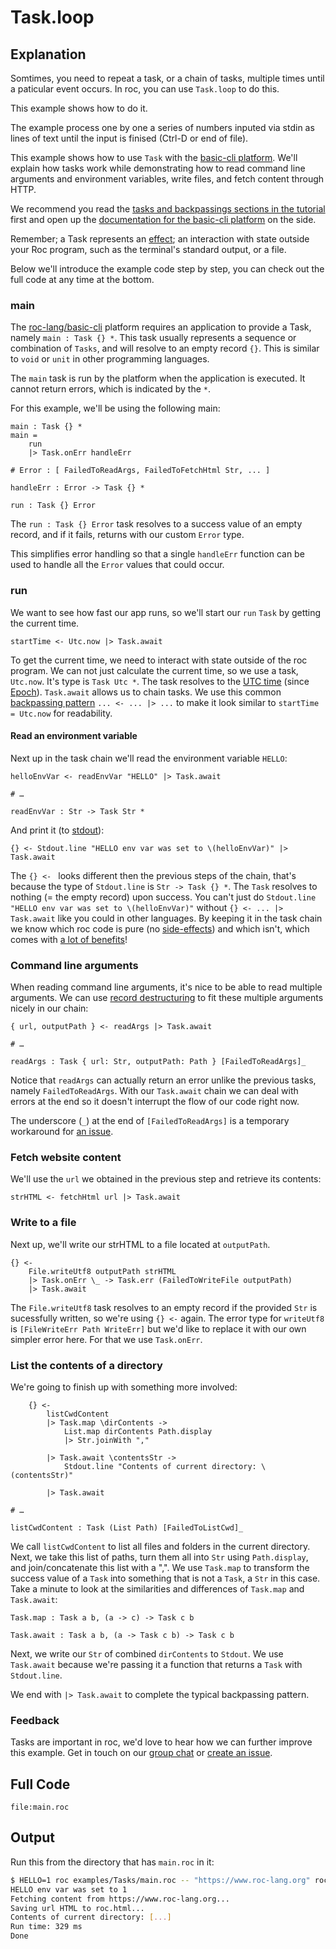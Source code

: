 # Task.loop

## Explanation

Somtimes, you need to repeat a task, or a chain of tasks, multiple times until a paticular event occurs. In roc, you can use `Task.loop` to do this.

This example shows how to do it.

The example process one by one a series of numbers inputed via stdin as lines of text until the input is finised (Ctrl-D or end of file).




This example shows how to use `Task` with the [basic-cli platform](https://github.com/roc-lang/basic-cli). We'll explain how tasks work while demonstrating how to read command line arguments and environment variables, write files, and fetch content through HTTP.

We recommend you read the [tasks and backpassings sections in the tutorial](https://www.roc-lang.org/tutorial#tasks) first and open up the [documentation for the basic-cli platform](https://www.roc-lang.org/packages/basic-cli/Task) on the side.

Remember; a Task represents an [effect](https://en.wikipedia.org/wiki/Side_effect_(computer_science)); an interaction with state outside your Roc program, such as the terminal's standard output, or a file.

Below we'll introduce the example code step by step, you can check out the full code at any time at the bottom.

### main

The [roc-lang/basic-cli](https://github.com/roc-lang/basic-cli) platform requires an application to provide a Task, namely `main : Task {} *`. This task usually represents a sequence or combination of `Tasks`, and will resolve to an empty record `{}`. This is similar to `void` or `unit` in other programming languages.

The `main` task is run by the platform when the application is executed. It cannot return errors, which is indicated by the `*`.

For this example, we'll be using the following main:
```roc
main : Task {} *
main =
    run
    |> Task.onErr handleErr

# Error : [ FailedToReadArgs, FailedToFetchHtml Str, ... ]

handleErr : Error -> Task {} *

run : Task {} Error
```

The `run : Task {} Error` task resolves to a success value of an empty record, and if it fails, returns with our custom `Error` type.  

This simplifies error handling so that a single `handleErr` function can be used to handle all the `Error` values that could occur.

### run

We want to see how fast our app runs, so we'll start our `run` `Task` by getting the current time.

```roc
startTime <- Utc.now |> Task.await
```

To get the current time, we need to interact with state outside of the roc program.
We can not just calculate the current time, so we use a task, `Utc.now`.
It's type is `Task Utc *`. The task resolves to the [UTC time](https://en.wikipedia.org/wiki/Coordinated_Universal_Time) (since [Epoch](https://en.wikipedia.org/wiki/Unix_time)). `Task.await` allows us to chain tasks. We use this common [backpassing pattern](https://www.roc-lang.org/tutorial#backpassing) `... <- ... |> ...`  to make it look similar to `startTime = Utc.now` for readability.

#### Read an environment variable

Next up in the task chain we'll read the environment variable `HELLO`:

```roc
helloEnvVar <- readEnvVar "HELLO" |> Task.await

# …

readEnvVar : Str -> Task Str *
```
And print it (to [stdout](https://en.wikipedia.org/wiki/Standard_streams)):

```roc
{} <- Stdout.line "HELLO env var was set to \(helloEnvVar)" |> Task.await
```

The `{} <- ` looks different then the previous steps of the chain, that's because the type of `Stdout.line` is `Str -> Task {} *`. The `Task` resolves to nothing (= the empty record) upon success.
You can't just do `Stdout.line "HELLO env var was set to \(helloEnvVar)"` without `{} <- ... |> Task.await` like you could in other languages. By keeping it in the task chain we know which roc code is pure (no [side-effects](https://en.wikipedia.org/wiki/Side_effect_(computer_science))) and which isn't, which comes with [a lot of benefits](https://chat.openai.com/share/8cff0cbb-a4a3-4b4f-9ddf-8824ac5809ec)!


### Command line arguments


When reading command line arguments, it's nice to be able to read multiple arguments. We can use [record destructuring](https://www.roc-lang.org/tutorial#record-destructuring) to fit these multiple arguments nicely in our chain:

```roc
{ url, outputPath } <- readArgs |> Task.await

# …

readArgs : Task { url: Str, outputPath: Path } [FailedToReadArgs]_
```

Notice that `readArgs` can actually return an error unlike the previous tasks, namely `FailedToReadArgs`.
With our `Task.await` chain we can deal with errors at the end so it doesn't interrupt the flow of our code right now.

The underscore (`_`) at the end of `[FailedToReadArgs]` is a temporary workaround for [an issue](https://github.com/roc-lang/roc/issues/5660).

### Fetch website content

We'll use the `url` we obtained in the previous step and retrieve its contents:

```roc
strHTML <- fetchHtml url |> Task.await
```

### Write to a file

Next up, we'll write our strHTML to a file located at `outputPath`.

```roc
{} <- 
    File.writeUtf8 outputPath strHTML
    |> Task.onErr \_ -> Task.err (FailedToWriteFile outputPath)
    |> Task.await
```

The `File.writeUtf8` task resolves to an empty record if the provided `Str` is sucessfully written, so we're using `{} <-` again.
The error type for `writeUtf8` is `[FileWriteErr Path WriteErr]` but we'd like to replace it with our own simpler error here. For that we use `Task.onErr`.

### List the contents of a directory

We're going to finish up with something more involved:

```roc
    {} <- 
        listCwdContent
        |> Task.map \dirContents ->
            List.map dirContents Path.display
            |> Str.joinWith ","

        |> Task.await \contentsStr ->
            Stdout.line "Contents of current directory: \(contentsStr)"

        |> Task.await 

# …

listCwdContent : Task (List Path) [FailedToListCwd]_
```

We call `listCwdContent` to list all files and folders in the current directory.
Next, we take this list of paths, turn them all into `Str` using `Path.display`, and join/concatenate this list with a ",".
We use `Task.map` to transform the success value of a `Task` into something that is not a `Task`, a `Str` in this case.
Take a minute to look at the similarities and differences of `Task.map` and `Task.await`:

```roc
Task.map : Task a b, (a -> c) -> Task c b

Task.await : Task a b, (a -> Task c b) -> Task c b
```

Next, we write our `Str` of combined `dirContents` to `Stdout`. We use `Task.await` because we're passing it a function that returns a `Task` with `Stdout.line`.

We end with `|> Task.await` to complete the typical backpassing pattern.

### Feedback

Tasks are important in roc, we'd love to hear how we can further improve this example. Get in touch on our [group chat](https://roc.zulipchat.com) or [create an issue](https://github.com/roc-lang/examples/issues).

## Full Code

```roc
file:main.roc
```

## Output

Run this from the directory that has `main.roc` in it:

```sh
$ HELLO=1 roc examples/Tasks/main.roc -- "https://www.roc-lang.org" roc.html
HELLO env var was set to 1
Fetching content from https://www.roc-lang.org...
Saving url HTML to roc.html...
Contents of current directory: [...]
Run time: 329 ms
Done
```

